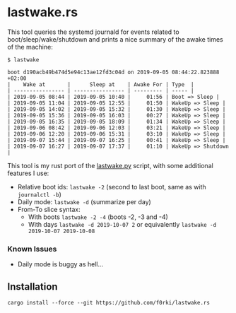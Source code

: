 # lastwake.rs

This tool queries the systemd journald for events related to boot/sleep/wake/shutdown and prints a
nice summary of the awake times of the machine:

```
$ lastwake

boot d190acb49b474d5e94c13ae12fd3c04d on 2019-09-05 08:44:22.823888 +02:00
|    Wake at       |      Sleep at    | Awake For | Type  |
| ---------------- | ---------------- | --------- | ----- |
| 2019-09-05 08:44 | 2019-09-05 10:40 |     01:56 | Boot => Sleep |
| 2019-09-05 11:04 | 2019-09-05 12:55 |     01:50 | WakeUp => Sleep |
| 2019-09-05 14:02 | 2019-09-05 15:32 |     01:30 | WakeUp => Sleep |
| 2019-09-05 15:36 | 2019-09-05 16:03 |     00:27 | WakeUp => Sleep |
| 2019-09-05 16:35 | 2019-09-05 18:09 |     01:34 | WakeUp => Sleep |
| 2019-09-06 08:42 | 2019-09-06 12:03 |     03:21 | WakeUp => Sleep |
| 2019-09-06 12:20 | 2019-09-06 15:31 |     03:10 | WakeUp => Sleep |
| 2019-09-07 15:44 | 2019-09-07 16:25 |     00:41 | WakeUp => Sleep |
| 2019-09-07 16:27 | 2019-09-07 17:37 |     01:10 | WakeUp => Shutdown |
```

This tool is my rust port of the [lastwake.py](https://github.com/arigit/lastwake.py) script, with
some additional features I use:

* Relative boot ids: `lastwake -2` (second to last boot, same as with `journalctl -b`)
* Daily mode: `lastwake -d` (summarize per day)
* From-To slice syntax:
    * With boots `lastwake -2 -4` (boots -2, -3 and -4)
    * With days `lastwake -d 2019-10-07 2` or equivalently `lastwake -d 2019-10-07 2019-10-08`

### Known Issues

* Daily mode is buggy as hell...

## Installation

```
cargo install --force --git https://github.com/f0rki/lastwake.rs
```
